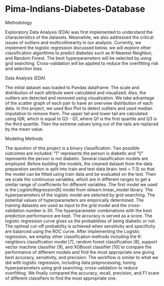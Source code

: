 # Pima-Indians-Diabetes-Database
Methodology

Exploratory Data Analysis (EDA) was first implemented to understand the characteristics of the datasets. Meanwhile, we also addressed the critical issues of outliers and multicollinearity in our analysis. Currently, we implement the logistic regression discussed below, we will explore other classification algorithms to predict diabetes such as K-Nearest Neighbor, and Random Forest. The best hyperparameters will be selected by using grid searching. Cross-validation will be applied to reduce the overfitting risk and selection bias.

Data Analysis (EDA)

The initial dataset was loaded to Pandas dataframe. The scale and distribution of each attribute were calculated and visualized. Also, the outliers are detected and removed using visualization. We take advantage of the scatter graph of each pair to have an overview distribution of each data. In this project, we used Box Plot to detect outliers and used median imputation to remove them. The upper tail and lower tail are calculated using IQR, which is equal to Q3 - Q1, where Q1 is the first quartile and Q3 is the third quartile. Then the extreme values lying out of the tails are replaced by the mean value.

Modeling Methods

The question of this project is a binary classification. Two possible outcomes are included: “1” represents the person is diabetic and “0” represents the person is not diabetic. Several classification models are employed. Before building the models, the cleaned dataset from the data preparation section is split into train and test data (train: test = 7:3) so that the model can be fitted using train data and be evaluated on the test. Then we scale the continuous variables, which are in different ranges to get a similar range of coefficients for different variables. The first model we used is the LogisticRegression[6] model from sklearn.linear_model library. The hyperparameters of the logistic model are selected by grid searching. The potential values of hyperparameters are empirically determined. The training datasets are used as input to the grid model and the cross-validation number is 30. The hyperparameter combinations with the best prediction performance are kept. The accuracy is served as a score. The logistic regression curve gives us the probabilities of being diabetic or not. The optimal cut-off probability is achieved when sensitivity and specificity are balanced using the ROC curve. After implementing the Logistic regression, we employ other classification methods including the K-neighbors classification model [7], random forest classification [8], support vector machine classifier [9], and XGBoost classifier [10] to compare the performance of different models and find the most appropriate one giving best accuracy, sensitivity, and precision. The workflow is similar to what we did with logistic regression, including data preprocessing, tuning hyperparameters using grid searching, cross-validation to reduce overfitting. We finally compared the accuracy, recall, precision, and F1 scare of different classifiers to find the most appropriate one.

